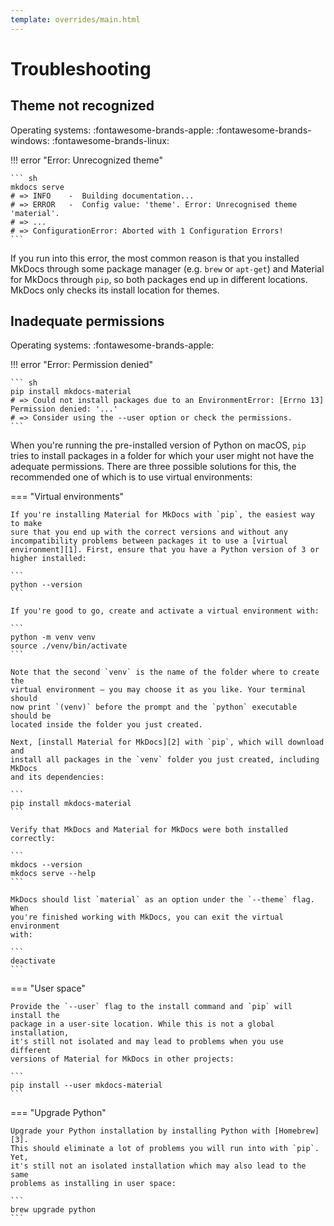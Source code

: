 ```yaml
---
template: overrides/main.html
---
```


# Troubleshooting

## Theme not recognized

Operating systems:
:fontawesome-brands-apple:
:fontawesome-brands-windows:
:fontawesome-brands-linux:

!!! error "Error: Unrecognized theme"

    ``` sh
    mkdocs serve
    # => INFO    -  Building documentation...
    # => ERROR   -  Config value: 'theme'. Error: Unrecognised theme 'material'.
    # => ...
    # => ConfigurationError: Aborted with 1 Configuration Errors!
    ```

If you run into this error, the most common reason is that you installed MkDocs
through some package manager (e.g. `brew` or `apt-get`) and Material for MkDocs
through `pip`, so both packages end up in different locations. MkDocs only
checks its install location for themes.

## Inadequate permissions

Operating systems: :fontawesome-brands-apple:

!!! error "Error: Permission denied"

    ``` sh
    pip install mkdocs-material
    # => Could not install packages due to an EnvironmentError: [Errno 13] Permission denied: '...'
    # => Consider using the --user option or check the permissions.
    ```

When you're running the pre-installed version of Python on macOS, `pip` tries
to install packages in a folder for which your user might not have the adequate
permissions. There are three possible solutions for this, the recommended one
of which is to use virtual environments:

=== "Virtual environments"

    If you're installing Material for MkDocs with `pip`, the easiest way to make
    sure that you end up with the correct versions and without any
    incompatibility problems between packages it to use a [virtual
    environment][1]. First, ensure that you have a Python version of 3 or
    higher installed:

    ```
    python --version
    ```

    If you're good to go, create and activate a virtual environment with:

    ```
    python -m venv venv
    source ./venv/bin/activate
    ```

    Note that the second `venv` is the name of the folder where to create the
    virtual environment – you may choose it as you like. Your terminal should
    now print `(venv)` before the prompt and the `python` executable should be
    located inside the folder you just created.

    Next, [install Material for MkDocs][2] with `pip`, which will download and
    install all packages in the `venv` folder you just created, including MkDocs
    and its dependencies:

    ```
    pip install mkdocs-material
    ```

    Verify that MkDocs and Material for MkDocs were both installed correctly:

    ```
    mkdocs --version
    mkdocs serve --help
    ```

    MkDocs should list `material` as an option under the `--theme` flag. When
    you're finished working with MkDocs, you can exit the virtual environment
    with:

    ```
    deactivate
    ```

=== "User space"

    Provide the `--user` flag to the install command and `pip` will install the
    package in a user-site location. While this is not a global installation,
    it's still not isolated and may lead to problems when you use different
    versions of Material for MkDocs in other projects:

    ```
    pip install --user mkdocs-material
    ```

=== "Upgrade Python"

    Upgrade your Python installation by installing Python with [Homebrew][3].
    This should eliminate a lot of problems you will run into with `pip`. Yet,
    it's still not an isolated installation which may also lead to the same
    problems as installing in user space:

    ```
    brew upgrade python
    ```

  [1]: https://docs.python.org/3/tutorial/venv.html
  [2]: getting-started.md#with-pip-recommended
  [3]: https://brew.sh/

